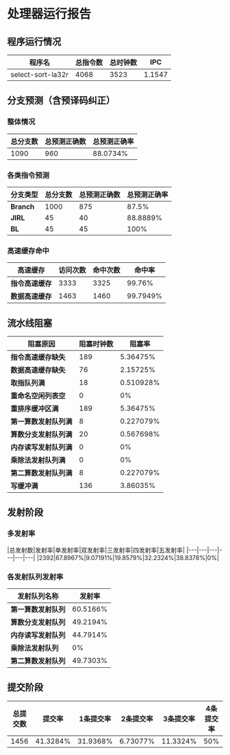 # 处理器运行报告
## 程序运行情况
|程序名|总指令数|总时钟数|IPC|
|---|---|---|---|
|select-sort-la32r|4068|3523|1.1547|

## 分支预测（含预译码纠正）
### 整体情况
|总分支数|总预测正确数|总预测正确率|
|---|---|---|
|1090|960|88.0734%|

### 各类指令预测
|分支类型|总分支数|总预测正确数|总预测正确率|
|---|---|---|---|
|**Branch**| 1000 | 875 | 87.5%|
|**JIRL**| 45 | 40 | 88.8889%|
|**BL**| 45 | 45 | 100%|

### 高速缓存命中
|高速缓存|访问次数|命中次数|命中率|
|---|---|---|---|
|**指令高速缓存**| 3333 | 3325 | 99.76%|
|**数据高速缓存**| 1463 | 1460 | 99.7949%|
## 流水线阻塞
|阻塞原因|阻塞时钟数|阻塞率|
|---|---|---|
|**指令高速缓存缺失**| 189 | 5.36475%|
|**数据高速缓存缺失**| 76 | 2.15725%|
|**取指队列满**| 18 | 0.510928%|
|**重命名空闲列表空**|0 | 0%|
|**重排序缓冲区满**|189 | 5.36475%|
|**第一算数发射队列满**|8 | 0.227079%|
|**算数分支发射队列满**|20 | 0.567698%|
|**内存读写发射队列满**|0 | 0%|
|**乘除法发射队列满**|0 | 0%|
|**第二算数发射队列满**|8 | 0.227079%|
|**写缓冲满**|136 | 3.86035%|

## 发射阶段
### 多发射率
|总发射数|发射率|单发射率|双发射率|三发射率|四发射率|五发射率|
|---|---|---|---|---|---|
|2392|67.8967%|9.07191%|19.8579%|32.2324%|38.8378%|0%|

### 各发射队列发射率
|发射队列名称|发射率|
|---|---|
|**第一算数发射队列**|60.5166%|
|**算数分支发射队列**|49.2194%|
|**内存读写发射队列**|44.7914%|
|**乘除法发射队列**|0%|
|**第二算数发射队列**|49.7303%|

## 提交阶段
|总提交数|提交率|1条提交率|2条提交率|3条提交率|4条提交率|
|---|---|---|---|---|---|
|1456|41.3284%|31.9368%|6.73077%|11.3324%|50%|
